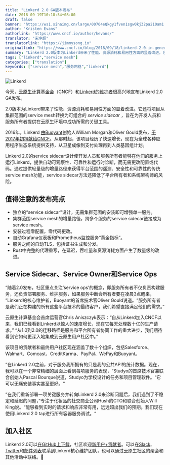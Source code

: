 ```yaml
---
title: "Linkerd 2.0 GA版本发布"
date: 2018-09-19T10:18:54+08:00
draft: false
banner: "https://ws1.sinaimg.cn/large/00704eQkgy1fven1sgw0kj32pa210am1.jpg"
author: "Kristen Evans"
authorlink: "https://www.cncf.io/author/kevans/"
translator: "宋净超"
translatorlink: "https://jimmysong.io"
originallink: "https://www.cncf.io/blog/2018/09/18/linkerd-2-0-in-general-availability/"
summary: "Linkerd 2.0版本为Linkerd带来了性能、资源消耗和易用性方面的显着改进。它还将项目从集群范围的service mesh转换为可组合的service sidecar，旨在为开发人员和服务所有者提供在云原生环境中成功所需的关键工具。"
tags: ["linkerd","service mesh"]
categories: ["translation"]
keywords: ["service mesh","服务网格","linkerd"]
---
```


![Linkerd](https://ws3.sinaimg.cn/large/006tNbRwgy1fven4mbx0kj30db02xmxa.jpg)

今天，[云原生计算基金会](https://www.cncf.io/)（CNCF）和[Linkerd的维护者](https://linkerd.io/)很高兴地宣布Linkerd 2.0 GA发布。

2.0版本为Linkerd带来了性能、资源消耗和易用性方面的显着改进。它还将项目从集群范围的service mesh转换为可组合的 *service sidecar* ，旨在为开发人员和服务所有者提供在云原生环境中成功所需的关键工具。

2016年，Linkerd [由Buoyant](https://www.cncf.io/blog/2017/01/23/linkerd-project-joins-cloud-native-computing-foundation/)创始人William Morgan和Oliver Gould发布，[于2017年初捐献给CNCF](https://www.cncf.io/blog/2017/01/23/linkerd-project-joins-cloud-native-computing-foundation/)。从那时起，该项目经历了快速增长，现在为全球各种应用程序生态系统提供支持，从卫星成像到支付处理再到人类基因组计划。

Linkerd 2.0的service sidecar设计使开发人员和服务所有者能够在他们的服务上运行Linkerd，提供自动可观察性、可靠性和运行时诊断，而无需更改配置或代码。通过提供轻量级的增量路径来获得平台范围的遥测、安全性和可靠性的传统service mesh功能，service sidecar方法还降低了平台所有者和系统架构师的风险。

## 值得注意的发布亮点

- 独立的“service sidecar”设计，无需集群范围的安装即可增强单一服务。
- 集群范围service mesh的增量路径，跨多个服务的service sidecar链接成为service mesh。
- 安装过程零配置，零代码更改。
- 自动Grafana仪表板和Prometheus监控服务“黄金指标”。
- 服务之间的自动TLS，包括证书生成和分发。
- Rust中完整的代理重写，在延迟，吞吐量和资源消耗方面产生了数量级的改进。

## Service Sidecar、Service Owner和Service Ops

“随着2.0发布，社区重点关注’service ops’的概念，即服务所有者不仅负责构建服务，还负责部署服务、维护服务，如果服务中断会所有者要在凌晨3点醒来， “Linkerd的核心维护者，Buoyant的首席技术官Oliver Gould说道。“服务所有者是我们正在构建的所有这些平台技术的最终客户，我们希望直接满足他们的需求。”

云原生计算基金会首席运营官Chris Aniszczyk表示：“自从Linkerd加入CNCF以来，我们已经看到Linkerd以惊人的速度增长，现在它每天处理数十亿的生产请求。” “从1.0到2.0的迁移路径是服务和平台所有者协同工作的重大进步，我们期待看到它如何更深入地集成到云原生用户社区中。”

该项目的贡献者和最终用户社区现在涵盖了数十个组织，包括Salesforce、Walmart、Comcast、CreditKarma、PayPal、WePay和Buoyant。

“在Linkerd 2.0之前，对于服务我所拥有的只是我的公共API的统计数据。现在，我可以在一个非常精细的层面上看到每项服务的表现，“Studyo的首席技术官兼联合创始人Pascal Bourque说道，Studyo为学校设计的任务和项目管理软件。“它可以无痛安装事实甚至更好。“

“在我们重新部署一项关键服务并转向Linkerd 2.0来诊断问题后，我们遇到了不稳定和延迟的问题，”专注于化妆品的社交商业公司Hush的CTO和联合创始人Will King说。“能够看到实时的请求和响应非常有用，远远超出我们的预期。我们现在使用Linkerd 2.0 tap进行所有容器服务调试。“

## 加入社区

Linkerd 2.0可以[在GitHub上下载](https://github.com/linkerd/linkerd2)，社区欢迎[新用户+贡献者](https://linkerd.io/2/getting-started/)。可以在[Slack](https://linkerd.slack.com/messages)、[Twitter](https://twitter.com/linkerd)和[邮件列表](https://lists.cncf.io/g/cncf-linkerd-users/topics)联系到Linkerd核心维护团队，也可以通过云原生社区的聚会和其他活动中联络。